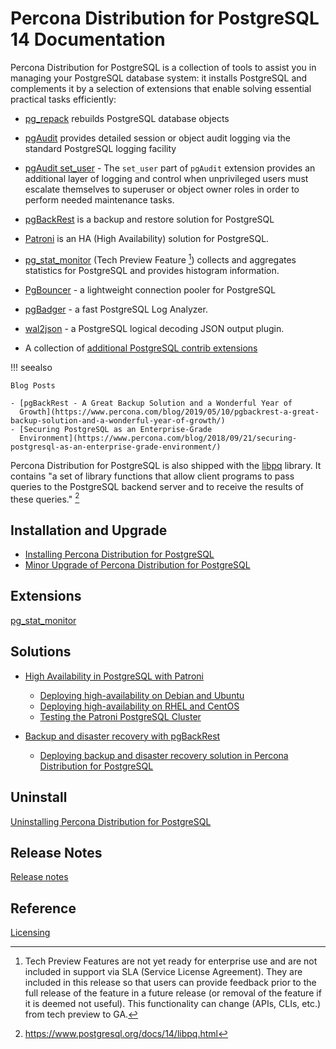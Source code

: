 # Percona Distribution for PostgreSQL 14 Documentation

Percona Distribution for PostgreSQL is a collection of tools to assist you in managing your PostgreSQL
database system: it installs PostgreSQL and complements it by a selection of
extensions that enable solving essential practical tasks efficiently:


* [pg_repack](https://github.com/reorg/pg_repack) rebuilds
PostgreSQL database objects


* [pgAudit](https://www.pgaudit.org/) provides detailed session or object
audit logging via the standard PostgreSQL logging facility

* [pgAudit set_user](https://github.com/pgaudit/set_user) - The `set_user` part of `pgAudit` extension provides an additional layer of logging and control when unprivileged users must escalate themselves to superuser or object owner roles in order to perform needed maintenance tasks.

* [pgBackRest](https://pgbackrest.org/) is a backup and restore solution for
PostgreSQL


* [Patroni](https://patroni.readthedocs.io/en/latest/) is an HA (High Availability) solution for PostgreSQL.


* [pg_stat_monitor](https://github.com/percona/pg_stat_monitor) (Tech Preview Feature [^1]) collects and aggregates statistics for PostgreSQL and provides histogram information.

* [PgBouncer](https://www.pgbouncer.org/) - a lightweight connection pooler for PostgreSQL
 

* [pgBadger](https://github.com/darold/pgbadger) - a fast PostgreSQL Log Analyzer.


* [wal2json](https://github.com/eulerto/wal2json) - a PostgreSQL logical decoding JSON output plugin.


* A collection of [additional PostgreSQL contrib extensions](https://www.postgresql.org/docs/14/contrib.html)

!!! seealso

    Blog Posts

    - [pgBackRest - A Great Backup Solution and a Wonderful Year of
      Growth](https://www.percona.com/blog/2019/05/10/pgbackrest-a-great-backup-solution-and-a-wonderful-year-of-growth/)
    - [Securing PostgreSQL as an Enterprise-Grade
      Environment](https://www.percona.com/blog/2018/09/21/securing-postgresql-as-an-enterprise-grade-environment/)

Percona Distribution for PostgreSQL is also shipped with the
[libpq](https://www.postgresql.org/docs/14/libpq.html) library. It
contains "a set of library functions that allow client programs to pass
queries to the PostgreSQL backend server and to receive the results of
these queries." [^2]


## Installation and Upgrade

- [Installing Percona Distribution for PostgreSQL](installing.md)
- [Minor Upgrade of Percona Distribution for PostgreSQL](minor-upgrade.md)


## Extensions

[pg_stat_monitor](pg-stat-monitor.md)


## Solutions

* [High Availability in PostgreSQL with Patroni](solutions/high-availability.md)

    * [Deploying high-availability on Debian and Ubuntu](solutions/ha-setup-apt.md)
    * [Deploying high-availability on RHEL and CentOS](solutions/ha-setup-yum.md)
    * [Testing the Patroni PostgreSQL Cluster](solutions/ha-test.md)

* [Backup and disaster recovery with pgBackRest](solutions/backup-recovery.md)

    * [Deploying backup and disaster recovery solution in Percona Distribution for PostgreSQL](solutions/dr-pgbackrest-setup.md)


## Uninstall

[Uninstalling Percona Distribution for PostgreSQL](uninstalling.md)

## Release Notes

[Release notes](release-notes.md)


## Reference

[Licensing](licensing.md)


[^1]: Tech Preview Features are not yet ready for enterprise use and are
    not included in support via SLA (Service License Agreement). They are included in this release so
    that users can provide feedback prior to the full release of the
    feature in a future release (or removal of the feature if it is
    deemed not useful). This functionality can change (APIs, CLIs, etc.)
    from tech preview to GA.

[^2]: <https://www.postgresql.org/docs/14/libpq.html>
